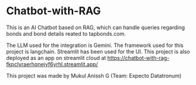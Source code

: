 # Chatbot-with-RAG
This is an AI Chatbot based on RAG, which can handle queries regarding bonds and bond details reated to tapbonds.com.

The LLM used for the integration is Gemini. The framework used for this project is langchain.
Streamlit has been used for the UI. This project is also deployed as an app on streamlit cloud at https://chatbot-with-rag-fkpclyraerhqnejyf6yrhl.streamlit.app/

This project was made by Mukul Anissh G (Team: Expecto Datatronum)

